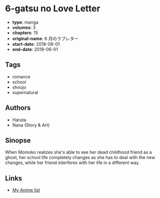 # 6-gatsu no Love Letter

-   **type**: manga
-   **volumes**: 3
-   **chapters**: 15
-   **original-name**: 6 月のラブレター
-   **start-date**: 2018-06-01
-   **end-date**: 2018-06-01

## Tags

-   romance
-   school
-   shoujo
-   supernatural

## Authors

-   Haruta
-   Nana (Story & Art)

## Sinopse

When Momoko realizes she's able to see her dead childhood friend as a ghost, her school life completely changes as she has to deal with the new changes, while her friend interferes with her life in a different way.

## Links

-   [My Anime list](https://myanimelist.net/manga/116536/6-gatsu_no_Love_Letter)
